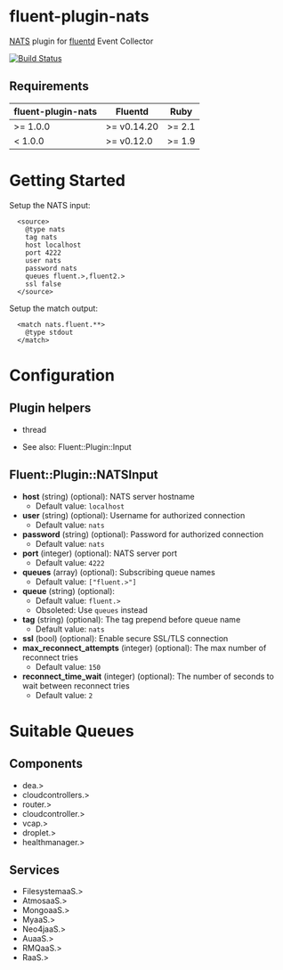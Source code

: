 fluent-plugin-nats
==================

[NATS](https://github.com/derekcollison/nats) plugin for
[fluentd](https://github.com/fluent/fluentd) Event Collector

[![Build Status](https://secure.travis-ci.org/achied/fluent-plugin-nats.png)](http://travis-ci.org/achied/fluent-plugin-nats)

## Requirements

| fluent-plugin-nats | Fluentd     | Ruby   |
|--------------------|-------------|--------|
| >= 1.0.0           | >= v0.14.20 | >= 2.1 |
| < 1.0.0            | >= v0.12.0  | >= 1.9 |

# Getting Started
Setup the NATS input:

~~~~~
  <source>
    @type nats
    tag nats
    host localhost
    port 4222
    user nats
    password nats
    queues fluent.>,fluent2.>
    ssl false
  </source>
~~~~~

Setup the match output:

~~~~
  <match nats.fluent.**>
    @type stdout
  </match>
~~~~

# Configuration

## Plugin helpers

* thread

* See also: Fluent::Plugin::Input

## Fluent::Plugin::NATSInput

* **host** (string) (optional): NATS server hostname
  * Default value: `localhost`
* **user** (string) (optional): Username for authorized connection
  * Default value: `nats`
* **password** (string) (optional): Password for authorized connection
  * Default value: `nats`
* **port** (integer) (optional): NATS server port
  * Default value: `4222`
* **queues** (array) (optional): Subscribing queue names
  * Default value: `["fluent.>"]`
* **queue** (string) (optional):
  * Default value: `fluent.>`
  * Obsoleted: Use `queues` instead
* **tag** (string) (optional): The tag prepend before queue name
  * Default value: `nats`
* **ssl** (bool) (optional): Enable secure SSL/TLS connection
* **max_reconnect_attempts** (integer) (optional): The max number of reconnect tries
  * Default value: `150`
* **reconnect_time_wait** (integer) (optional): The number of seconds to wait between reconnect tries
  * Default value: `2`

# Suitable Queues

## Components
* dea.>
* cloudcontrollers.>
* router.>
* cloudcontroller.>
* vcap.>
* droplet.>
* healthmanager.>

## Services
* FilesystemaaS.>
* AtmosaaS.>
* MongoaaS.>
* MyaaS.>
* Neo4jaaS.>
* AuaaS.>
* RMQaaS.>
* RaaS.>
